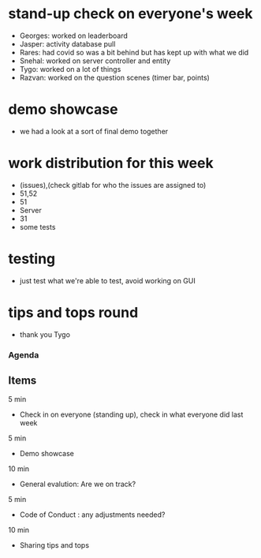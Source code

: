 # stand-up check on everyone's week
- Georges: worked on leaderboard
- Jasper: activity database pull
- Rares: had covid so was a bit behind but has kept up with what we did
- Snehal: worked on server controller and entity
- Tygo: worked on a lot of things
- Razvan: worked on the question scenes (timer bar, points)

# demo showcase
- we had a look at a sort of final demo together

# work distribution for this week
- (issues),(check gitlab for who the issues are assigned to)
- 51,52
- 51
- Server
- 31
- some tests

# testing
- just test what we're able to test, avoid working on GUI

# tips and tops round
- thank you Tygo

### Agenda
## Items

5 min
- Check in on everyone (standing up), check in what everyone did last week

5 min
- Demo showcase

10 min
- General evalution: Are we on track?

5 min
- Code of Conduct : any adjustments needed?

10 min
- Sharing tips and tops